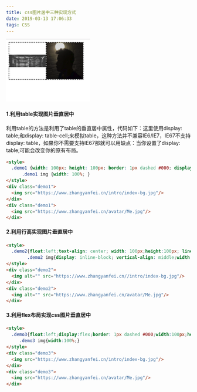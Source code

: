 ```yaml
---
title: css图片居中三种实现方式
date: 2019-03-13 17:06:33
tags: CSS
---
```

![](css-image-center/1.png)
#### 1.利用table实现图片垂直居中
利用table的方法是利用了table的垂直居中属性，代码如下：这里使用display: table;和display: table-cell;来模拟table，这种方法并不兼容IE6/IE7，IE67不支持display: table，如果你不需要支持IE67那就可以用缺点：当你设置了display: table;可能会改变你的原有布局。
```html
<style>
  .demo1 {width: 100px; height: 100px; border: 1px dashed #000; display: table-cell; /*主要是这个属性*/ vertical-align: middle; text-align: center; }
      .demo1 img {width: 100%; }
</style>
<div class="demo1">
  <img src="https://www.zhangyanfei.cn/intro/index-bg.jpg"/>
</div>
<div class="demo1">
  <img src="https://www.zhangyanfei.cn/avatar/Me.jpg"/>
</div>
```
#### 2.利用行高实现图片垂直居中
```html
<style>
  .demo2{float:left;text-align: center; width: 100px;height:100px; line-height:100px; border: 1px dashed #000; }
        .demo2 img{display: inline-block; vertical-align: middle;width:100%; }
</style>
<div class="demo2">
  <img alt="" src="https://www.zhangyanfei.cn//intro/index-bg.jpg"/>
</div>
<div class="demo2">
  <img alt="" src="https://www.zhangyanfei.cn/avatar/Me.jpg"/>
</div>
```
#### 3.利用flex布局实现css图片垂直居中
```html
<style>
  .demo3{float:left;display:flex;border: 1px dashed #000;width:100px;height:100px;align-items: center;}
     .demo3 img{width:100%;}
</style>
<div class="demo3">
  <img src="https://www.zhangyanfei.cn/intro/index-bg.jpg"/>
</div>
<div class="demo3">
  <img src="https://www.zhangyanfei.cn/avatar/Me.jpg"/>
</div>
```
